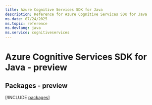 ```yaml
---
title: Azure Cognitive Services SDK for Java
description: Reference for Azure Cognitive Services SDK for Java
ms.date: 07/24/2025
ms.topic: reference
ms.devlang: java
ms.service: cognitiveservices
---
```

# Azure Cognitive Services SDK for Java - preview
## Packages - preview
[!INCLUDE [packages](cognitive-services-index.md)]